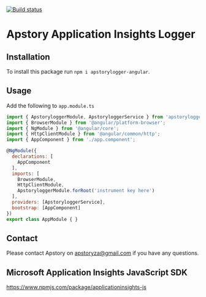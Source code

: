 [![Build status](https://apstory.visualstudio.com/ApStory/_apis/build/status/apstorymq-client-angular)](https://apstory.visualstudio.com/ApStory/_build/latest?definitionId=25)

# Apstory Application Insights Logger

## Installation

To install this package run `npm i apstorylogger-angular`.

## Usage

Add the following to `app.module.ts`

```javascript
import { ApstoryloggerModule, ApstoryloggerService } from 'apstorylogger-angular';
import { BrowserModule } from '@angular/platform-browser';
import { NgModule } from '@angular/core';
import { HttpClientModule } from '@angular/common/http';
import { AppComponent } from './app.component';

@NgModule({
  declarations: [
    AppComponent
  ],
  imports: [
    BrowserModule,
    HttpClientModule,
    ApstoryloggerModule.forRoot('instrument key here')
  ],
  providers: [ApstoryloggerService],
  bootstrap: [AppComponent]
})
export class AppModule { }

```

## Contact

Please contact Apstory on apstoryza@gmail.com if you have any questions.

## Microsoft Application Insights JavaScript SDK

https://www.npmjs.com/package/applicationinsights-js
